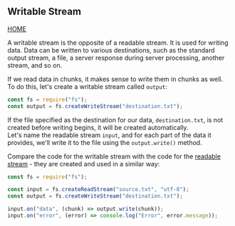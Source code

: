 ## Writable Stream

[HOME](../README.md)

A writable stream is the opposite of a readable stream. It is used for writing data. Data can be written to various destinations, such as the standard output stream, a file, a server response during server processing, another stream, and so on.

If we read data in chunks, it makes sense to write them in chunks as well.   
To do this, let's create a writable stream called `output`:

```js
const fs = require("fs");
const output = fs.createWriteStream("destination.txt");
```

If the file specified as the destination for our data, `destination.txt`, is not created before writing begins, it will be created automatically.   
Let's name the readable stream `input`, and for each part of the data it provides, we'll write it to the file using the `output.write()` method.

Compare the code for the writable stream with the code for the [readable stream](stream-readable.md) - they are created and used in a similar way:

```js
const fs = require("fs");

const input = fs.createReadStream("source.txt", "utf-8");
const output = fs.createWriteStream("destination.txt");

input.on("data", (chunk) => output.write(chunk));
input.on("error", (error) => console.log("Error", error.message));
```
